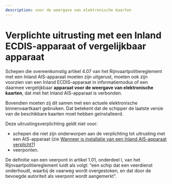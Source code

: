 ```yaml
---
description: voor de weergave van elektronische kaarten
---
```


# Verplichte uitrusting met een Inland ECDIS-apparaat of vergelijkbaar apparaat

Schepen die overeenkomstig artikel 4.07 van het Rijnvaartpolitiereglement met een Inland AIS-apparaat moeten zijn uitgerust, moeten ook zijn voorzien van een Inland ECDIS-apparaat in informatiemodus of een daarmee vergelijkbaar **apparaat voor de weergave van elektronische kaarten**, dat met het Inland AIS-apparaat is verbonden.

Bovendien moeten zij dit samen met een actuele elektronische binnenvaartkaart gebruiken. Dat betekent dat de schipper de laatste versie van de beschikbare kaarten moet hebben geïnstalleerd.

Deze uitrustingsverplichting geldt niet voor:

* schepen die niet zijn onderworpen aan de verplichting tot uitrusting met een AIS-apparaat \(zie [Wanneer is installatie van een Inland AIS-apparaat verplicht?](qr7.md#vrijgestelde-schepen)\)
* veerponten.

De definitie van een veerpont in artikel 1.01, onderdeel l, van het Rijnvaartpolitiereglement luidt als volgt: “een schip dat een veerdienst onderhoudt, waarbij de vaarweg wordt overgestoken, en dat door de bevoegde autoriteit als veerpont wordt aangemerkt”.


